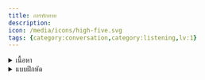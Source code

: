 ```yaml
---
title: การทักทาย
description: 
icon: /media/icons/high-five.svg
tags: {category:conversation,category:listening,lv:1}
---
```


<details>
<summary>เนื้อหา</summary>

## การทักทาย

Hi, Hello = สวัสดี ใช้พูดทักทายกันได้ทุกเวลา เป็นคำทักทายที่ไม่เป็นทางการ
ลองพูดตามเลย

?[voice](Hello)

Good morning = สวัสดีตอนเช้า ใช้พูดทักทายในตอนเช้าถึงเที่ยง
Good afternoon = สวัสดีตอนเช้า ใช้พูดทักทายในตอนเที่ยงถึงเย็น
Good evening = สวัสดีตอนเย็น

How are you ? = คุณสบายดีไหม
I'm fine = ฉันสบายดี
Thank you หรือ Thanks = ขอบคุณ

Nice to meet you = ยินดีที่ได้รู้จัก (ถ้าเป็นการเจอกันครั้งแรก)

## การบอกลา

Good bye = ลาก่อน
See you next time หรือ See you = แล้วเจอกันอีก

Pual : Hello. How are you?
Don: I'm fine, thank you. How are you?
Paul: Fine, thanks. (bus sound­effect) Oh, excuse me—here’s my
bus. Good­bye.
Don: Good­bye.

</details>

<details>
<summary>แบบฝึกหัด</summary>
</details>


